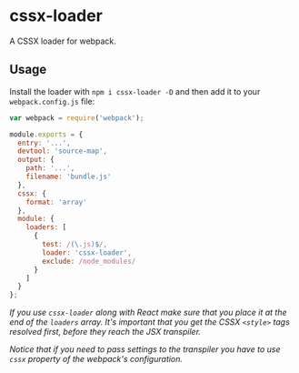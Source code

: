 # cssx-loader

A CSSX loader for webpack.

## Usage

Install the loader with `npm i cssx-loader -D` and then add it to your `webpack.config.js` file:

```js
var webpack = require('webpack');

module.exports = {
  entry: '...',
  devtool: 'source-map',
  output: {
    path: '...',
    filename: 'bundle.js'
  },
  cssx: {
    format: 'array'
  },
  module: {
    loaders: [
      {
        test: /(\.js)$/,
        loader: 'cssx-loader',
        exclude: /node_modules/
      }
    ]
  }
};

```

*If you use `cssx-loader` along with React make sure that you place it at the end of the `loaders` array. It's important that you get the CSSX `<style>` tags resolved first, before they reach the JSX transpiler.*

*Notice that if you need to pass settings to the transpiler you have to use `cssx` property of the webpack's configuration.*